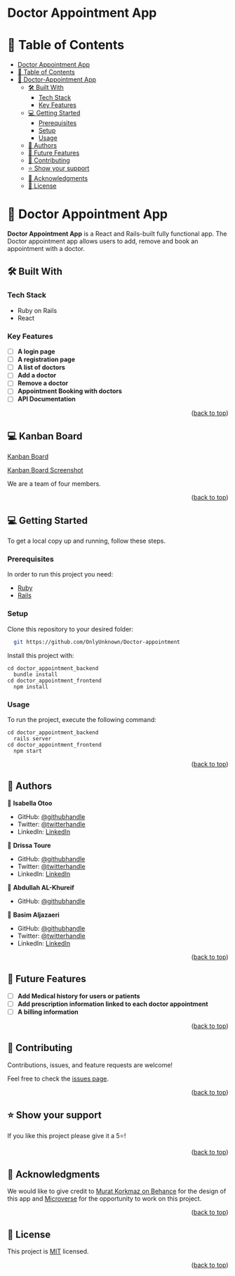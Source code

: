 # Doctor Appointment App

<a name="readme-top"></a>

<!-- TABLE OF CONTENTS -->

# 📗 Table of Contents

- [Doctor Appointment App](#doctor-appointment-app)
- [📗 Table of Contents](#-table-of-contents)
- [📖 Doctor-Appointment App ](#-doctor-appointment-app-)
  - [🛠️ Built With ](#-built-with-)
    - [Tech Stack ](#tech-stack-)
    - [Key Features ](#key-features-)
  - [💻 Getting Started ](#-getting-started-)
    - [Prerequisites](#prerequisites)
    - [Setup](#setup)
    - [Usage](#usage)
  - [👥 Authors ](#-authors-)
  - [🔭 Future Features ](#-future-features-)
  - [🤝 Contributing ](#-contributing-)
  - [⭐ Show your support ](#️-show-your-support-)
  - [🙏 Acknowledgments ](#-acknowledgments-)
  - [📝 License ](#-license-)

<!-- PROJECT DESCRIPTION -->

# 📖 Doctor Appointment App <a name="about-project"></a>

**Doctor Appointment App** is a React and Rails-built fully functional app. The Doctor appointment app allows users to add, remove and book an appointment with a doctor. 

## 🛠️ Built With <a name="built-with"></a>

### Tech Stack <a name="tech-stack"></a>

- Ruby on Rails
- React

<!-- Features -->

### Key Features <a name="key-features"></a>

- [ ] **A login page**
- [ ] **A registration page**
- [ ] **A list of doctors**
- [ ] **Add a doctor**
- [ ] **Remove a doctor**
- [ ] **Appointment Booking with doctors**
- [ ] **API Documentation**

<p align="right">(<a href="#readme-top">back to top</a>)</p>

## 💻 Kanban Board <a name="kanban board"></a>

<a href="https://github.com/users/OnlyUnknown/projects/12">Kanban Board</a>

<a href="https://user-images.githubusercontent.com/116448416/262923531-c43d80cf-c1a8-435b-b64b-55a23b344eb5.png">Kanban Board Screenshot</a>

We are a team of four members.

<p align="right">(<a href="#readme-top">back to top</a>)</p>

<!-- GETTING STARTED -->

## 💻 Getting Started <a name="getting-started"></a>

To get a local copy up and running, follow these steps.

### Prerequisites

In order to run this project you need:

- [Ruby](https://www.ruby-lang.org/en/)
- [Rails](https://rubyonrails.org/)

### Setup

Clone this repository to your desired folder:

```sh
  git https://github.com/OnlyUnknown/Doctor-appointment
```

<!-- ### Install -->

Install this project with:
```
cd doctor_appointment_backend
  bundle install
cd doctor_appointment_frontend
  npm install
```

### Usage

To run the project, execute the following command:
```
cd doctor_appointment_backend
  rails server
cd doctor_appointment_frontend
  npm start
```

<p align="right">(<a href="#readme-top">back to top</a>)</p>

<!-- AUTHORS -->

## 👥 Authors <a name="authors"></a>

👤 **Isabella Otoo**

- GitHub: [@githubhandle](https://github.com/Bellagirl-maker)
- Twitter: [@twitterhandle](https://twitter.com/isabella_otoo)
- LinkedIn: [LinkedIn](https://www.linkedin.com/in/isabella-otoo)

👤 **Drissa Toure**

- GitHub: [@githubhandle](https://github.com/touredri)
- Twitter: [@twitterhandle](https://twitter.com/touredri)
- LinkedIn: [LinkedIn](https://www.linkedin.com/in/touredri/)

👤 **Abdullah AL-Khureif**

- GitHub: [@githubhandle](https://github.com/OnlyUnknown)

👤 **Basim Aljazaeri**

- GitHub: [@githubhandle](https://github.com/ShiroYaksha90)
- Twitter: [@twitterhandle](https://twitter.com/Basim_AlJazaeri)
- LinkedIn: [LinkedIn](https://www.linkedin.com/in/basimaljazaeri/)




<p align="right">(<a href="#readme-top">back to top</a>)</p>

<!-- FUTURE FEATURES -->

## 🔭 Future Features <a name="future-features"></a>

- [ ] **Add Medical history for users or patients**
- [ ] **Add prescription information linked to each doctor appointment**
- [ ] **A billing information**

<p align="right">(<a href="#readme-top">back to top</a>)</p>

<!-- CONTRIBUTING -->

## 🤝 Contributing <a name="contributing"></a>

Contributions, issues, and feature requests are welcome!

Feel free to check the [issues page](../../issues/).

<p align="right">(<a href="#readme-top">back to top</a>)</p>

<!-- SUPPORT -->

## ⭐ Show your support <a name="support"></a>

If you like this project please give it a 5⭐!

<p align="right">(<a href="#readme-top">back to top</a>)</p>

<!-- ACKNOWLEDGEMENTS -->

## 🙏 Acknowledgments <a name="acknowledgements"></a>
We would like to give credit to [ Murat Korkmaz on Behance](https://www.behance.net/muratk) for the design of this app and  [Microverse](https://bit.ly/MicroverseTN) for the opportunity to work on this project.

<p align="right">(<a href="#readme-top">back to top</a>)</p>

<!-- LICENSE -->

## 📝 License <a name="license"></a>

This project is [MIT](./LICENSE) licensed.

<p align="right">(<a href="#readme-top">back to top</a>)</p>
